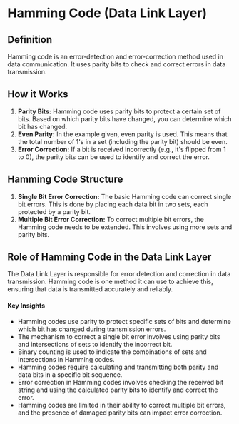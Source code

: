 # Hamming Code (Data Link Layer)

## Definition
Hamming code is an error-detection and error-correction method used in data communication. It uses parity bits to check and correct errors in data transmission.

## How it Works
1. **Parity Bits:** Hamming code uses parity bits to protect a certain set of bits. Based on which parity bits have changed, you can determine which bit has changed.
2. **Even Parity:** In the example given, even parity is used. This means that the total number of 1's in a set (including the parity bit) should be even.
3. **Error Correction:** If a bit is received incorrectly (e.g., it's flipped from 1 to 0), the parity bits can be used to identify and correct the error.

## Hamming Code Structure
1. **Single Bit Error Correction:** The basic Hamming code can correct single bit errors. This is done by placing each data bit in two sets, each protected by a parity bit.
2. **Multiple Bit Error Correction:** To correct multiple bit errors, the Hamming code needs to be extended. This involves using more sets and parity bits.

## Role of Hamming Code in the Data Link Layer
The Data Link Layer is responsible for error detection and correction in data transmission. Hamming code is one method it can use to achieve this, ensuring that data is transmitted accurately and reliably.

#### Key Insights

- Hamming codes use parity to protect specific sets of bits and determine which bit has changed during transmission errors.
- The mechanism to correct a single bit error involves using parity bits and intersections of sets to identify the incorrect bit.
- Binary counting is used to indicate the combinations of sets and intersections in Hamming codes.
- Hamming codes require calculating and transmitting both parity and data bits in a specific bit sequence.
- Error correction in Hamming codes involves checking the received bit string and using the calculated parity bits to identify and correct the error.
- Hamming codes are limited in their ability to correct multiple bit errors, and the presence of damaged parity bits can impact error correction.